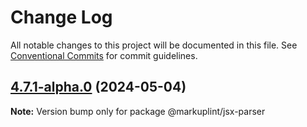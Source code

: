 # Change Log

All notable changes to this project will be documented in this file.
See [Conventional Commits](https://conventionalcommits.org) for commit guidelines.

## [4.7.1-alpha.0](https://github.com/markuplint/markuplint/compare/@markuplint/jsx-parser@4.7.0...@markuplint/jsx-parser@4.7.1-alpha.0) (2024-05-04)

**Note:** Version bump only for package @markuplint/jsx-parser
